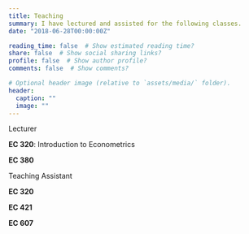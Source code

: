 ```yaml
---
title: Teaching
summary: I have lectured and assisted for the following classes.
date: "2018-06-28T00:00:00Z"

reading_time: false  # Show estimated reading time?
share: false  # Show social sharing links?
profile: false  # Show author profile?
comments: false  # Show comments?

# Optional header image (relative to `assets/media/` folder).
header:
  caption: ""
  image: ""
---
```


Lecturer<br>

**EC 320**: Introduction to Econometrics

**EC 380**

Teaching Assistant<br>

**EC 320**

**EC 421**

**EC 607**
